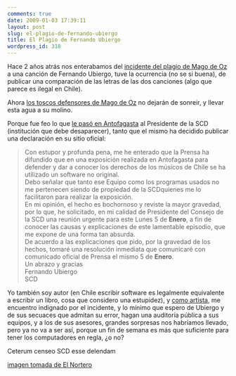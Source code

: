 ```yaml
---
comments: true
date: 2009-01-03 17:39:11
layout: post
slug: el-plagio-de-fernando-ubiergo
title: El Plagio de Fernando Ubiergo
wordpress_id: 318
---
```


Hace 2 años atrás nos enterabamos del [incidente del plagio de Mago de Oz](/2007/01/el_plagio_de_mago_de_oz.html) a una canción de Fernando Ubiergo, tuve la ocurrencia (no se si buena), de publicar una comparación de las letras de las dos canciones (algo que parece es ilegal en Chile).

Ahora [los toscos defensores de Mago de Oz](/2007/01/el_plagio_de_mago_de_oz.html#comment-9544) no dejarán de sonreir, y llevar esta agua a su molino.

Porque fue feo lo que [le pasó en Antofagasta](http://www.elnortero.cl/admin/render/noticia/18164) al Presidente de la SCD (institución que debe desaparecer), tanto que el mismo ha decidido publicar una declaración en su sitio oficial:


> Con estupor y profunda pena, me he enterado que la Prensa ha difundido que en una exposición realizada en Antofagasta para defender y dar a conocer los derechos de los músicos de Chile se ha utilizado un software no original.  
Debo señalar que tanto ese Equipo como los programas usados no me pertenecen siendo de propiedad de la SCDquienes me lo facilitaron para realizar la exposición.  
En mi opinión, el hecho es bochornoso y reviste la mayor gravedad, por lo que, he solicitado, en mi calidad de Presidente del Consejo de la SCD una reunión urgente para este Lunes 5 de **Enero**, a fin de conocer las causas y explicaciones de este lamentable episodio, que me expone de una forma tan absurda.  
De acuerdo a las explicaciones que pido, por la gravedad de los hechos, tomaré una resolución inmediata que comunicaré con comunicado oficial de Prensa el mismo 5 de **Enero**.  
Un abrazo y gracias  
Fernando Ubiergo  
SCD


Yo también soy autor (en Chile escribir software es legalmente equivalente a escribir un libro, cosa que considero una estupidez), y [como artista](http://www.lnds.net/2008/11/tiene_sentido_hablar_de_arquitectura_del.html), me encuentro indignado por el incidente, y lo mínimo que espero de Ubiergo y de sus secuaces que admitan su error, hagan una auditoría pública a sus equipos, y a los de sus asesores, grandes sorpresas nos habríamos llevado, pero ya no va a ser así, porque un fin de semana es más que suficiente para tener los computadores en regla, ¿o no?


Ceterum censeo SCD esse delendam

[imagen tomada de El Nortero](http://www.elnortero.cl/admin/render/noticia/18164)



